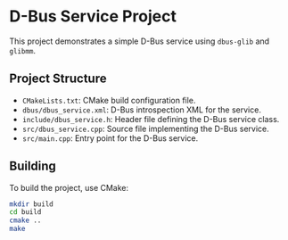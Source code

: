 # D-Bus Service Project

This project demonstrates a simple D-Bus service using `dbus-glib` and `glibmm`.

## Project Structure

- `CMakeLists.txt`: CMake build configuration file.
- `dbus/dbus_service.xml`: D-Bus introspection XML for the service.
- `include/dbus_service.h`: Header file defining the D-Bus service class.
- `src/dbus_service.cpp`: Source file implementing the D-Bus service.
- `src/main.cpp`: Entry point for the D-Bus service.

## Building

To build the project, use CMake:

```sh
mkdir build
cd build
cmake ..
make
